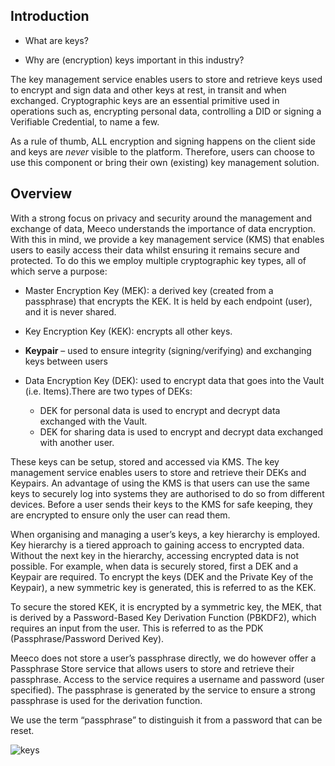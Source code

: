 ## Introduction

* What are keys?

* Why are (encryption) keys important in this industry?

The key management service enables users to store and retrieve keys used to encrypt and sign data and other keys at rest, in transit and when exchanged. Cryptographic keys are an essential primitive used in operations such as, encrypting personal data, controlling a DID or signing a Verifiable Credential, to name a few.

As a rule of thumb, ALL encryption and signing happens on the client side and keys are _never_ visible to the platform. Therefore, users can choose to use this component or bring their own (existing) key management solution.

## Overview

With a strong focus on privacy and security around the management and exchange of data, Meeco understands the importance of data encryption. With this in mind, we provide a key management service (KMS) that enables users to easily access their data whilst ensuring it remains secure and protected. To do this we employ multiple cryptographic key types, all of which serve a purpose:

* Master Encryption Key (MEK): a derived key (created from a passphrase) that encrypts the KEK. It is held by each endpoint (user), and it is never shared.

* Key Encryption Key (KEK): encrypts all other keys.

* **Keypair** – used to ensure integrity (signing/verifying) and exchanging keys between users

* Data Encryption Key (DEK): used to encrypt data that goes into the Vault (i.e. Items).There are two types of DEKs:​
  * DEK for personal data is used to encrypt and decrypt data exchanged with the Vault.​
  * DEK for sharing data is used to encrypt and decrypt data exchanged with another user.

These keys can be setup, stored and accessed via KMS. The key management service enables users to store and retrieve their DEKs and Keypairs. An advantage of using the KMS is that users can use the same keys to securely log into systems they are authorised to do so from different devices. Before a user sends their keys to the KMS for safe keeping, they are encrypted to ensure only the user can read them.

When organising and managing a user’s keys, a key hierarchy is employed. Key hierarchy is a tiered approach to gaining access to encrypted data. Without the next key in the hierarchy, accessing encrypted data is not possible. For example, when data is securely stored, first a DEK and a Keypair are required. To encrypt the keys (DEK and the Private Key of the Keypair), a new symmetric key is generated, this is referred to as the KEK.

To secure the stored KEK, it is encrypted by a symmetric key, the MEK, that is derived by a Password-Based Key Derivation Function (PBKDF2), which requires an input from the user. This is referred to as the PDK (Passphrase/Password Derived Key).

Meeco does not store a user’s passphrase directly, we do however offer a Passphrase Store service that allows users to store and retrieve their passphrase. Access to the service requires a username and password (user specified). The passphrase is generated by the service to ensure a strong passphrase is used for the derivation function.



We use the term “passphrase” to distinguish it from a password that can be reset.

![keys](../.gitbook/assets/keys.png) 

